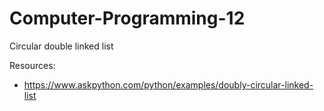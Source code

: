 # Computer-Programming-12

Circular double linked list


Resources:
  - https://www.askpython.com/python/examples/doubly-circular-linked-list
